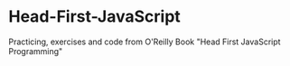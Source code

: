 # Head-First-JavaScript
Practicing, exercises and code from O'Reilly Book "Head First JavaScript Programming"

